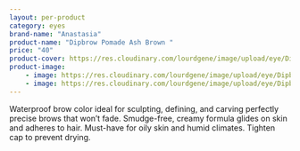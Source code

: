 ```yaml
---
layout: per-product
category: eyes
brand-name: "Anastasia"
product-name: "Dipbrow Pomade Ash Brown "
price: "40"
product-cover: https://res.cloudinary.com/lourdgene/image/upload/eye/Dipbrow%20Pomade/cover-image.jpg
product-image:
    - image: https://res.cloudinary.com/lourdgene/image/upload/eye/Dipbrow%20Pomade/pomade-ash-brown550x550.jpg
    - image: https://res.cloudinary.com/lourdgene/image/upload/eye/Dipbrow%20Pomade/ash-brown-shade.jpg
---
```

Waterproof brow color ideal for sculpting, defining, and carving perfectly precise brows that won’t fade. Smudge-free, creamy formula glides on skin and adheres to hair. Must-have for oily skin and humid climates. Tighten cap to prevent drying.